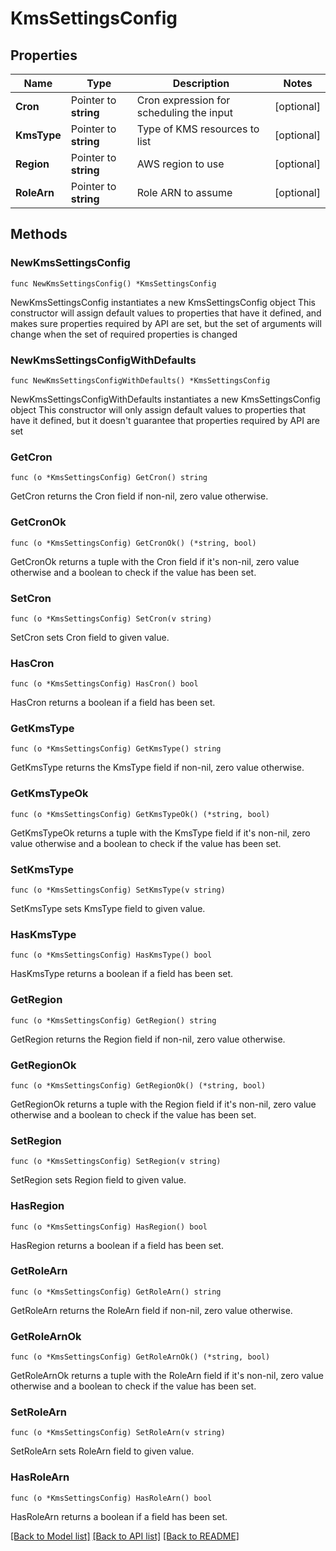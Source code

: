 # KmsSettingsConfig

## Properties

Name | Type | Description | Notes
------------ | ------------- | ------------- | -------------
**Cron** | Pointer to **string** | Cron expression for scheduling the input | [optional] 
**KmsType** | Pointer to **string** | Type of KMS resources to list | [optional] 
**Region** | Pointer to **string** | AWS region to use | [optional] 
**RoleArn** | Pointer to **string** | Role ARN to assume | [optional] 

## Methods

### NewKmsSettingsConfig

`func NewKmsSettingsConfig() *KmsSettingsConfig`

NewKmsSettingsConfig instantiates a new KmsSettingsConfig object
This constructor will assign default values to properties that have it defined,
and makes sure properties required by API are set, but the set of arguments
will change when the set of required properties is changed

### NewKmsSettingsConfigWithDefaults

`func NewKmsSettingsConfigWithDefaults() *KmsSettingsConfig`

NewKmsSettingsConfigWithDefaults instantiates a new KmsSettingsConfig object
This constructor will only assign default values to properties that have it defined,
but it doesn't guarantee that properties required by API are set

### GetCron

`func (o *KmsSettingsConfig) GetCron() string`

GetCron returns the Cron field if non-nil, zero value otherwise.

### GetCronOk

`func (o *KmsSettingsConfig) GetCronOk() (*string, bool)`

GetCronOk returns a tuple with the Cron field if it's non-nil, zero value otherwise
and a boolean to check if the value has been set.

### SetCron

`func (o *KmsSettingsConfig) SetCron(v string)`

SetCron sets Cron field to given value.

### HasCron

`func (o *KmsSettingsConfig) HasCron() bool`

HasCron returns a boolean if a field has been set.

### GetKmsType

`func (o *KmsSettingsConfig) GetKmsType() string`

GetKmsType returns the KmsType field if non-nil, zero value otherwise.

### GetKmsTypeOk

`func (o *KmsSettingsConfig) GetKmsTypeOk() (*string, bool)`

GetKmsTypeOk returns a tuple with the KmsType field if it's non-nil, zero value otherwise
and a boolean to check if the value has been set.

### SetKmsType

`func (o *KmsSettingsConfig) SetKmsType(v string)`

SetKmsType sets KmsType field to given value.

### HasKmsType

`func (o *KmsSettingsConfig) HasKmsType() bool`

HasKmsType returns a boolean if a field has been set.

### GetRegion

`func (o *KmsSettingsConfig) GetRegion() string`

GetRegion returns the Region field if non-nil, zero value otherwise.

### GetRegionOk

`func (o *KmsSettingsConfig) GetRegionOk() (*string, bool)`

GetRegionOk returns a tuple with the Region field if it's non-nil, zero value otherwise
and a boolean to check if the value has been set.

### SetRegion

`func (o *KmsSettingsConfig) SetRegion(v string)`

SetRegion sets Region field to given value.

### HasRegion

`func (o *KmsSettingsConfig) HasRegion() bool`

HasRegion returns a boolean if a field has been set.

### GetRoleArn

`func (o *KmsSettingsConfig) GetRoleArn() string`

GetRoleArn returns the RoleArn field if non-nil, zero value otherwise.

### GetRoleArnOk

`func (o *KmsSettingsConfig) GetRoleArnOk() (*string, bool)`

GetRoleArnOk returns a tuple with the RoleArn field if it's non-nil, zero value otherwise
and a boolean to check if the value has been set.

### SetRoleArn

`func (o *KmsSettingsConfig) SetRoleArn(v string)`

SetRoleArn sets RoleArn field to given value.

### HasRoleArn

`func (o *KmsSettingsConfig) HasRoleArn() bool`

HasRoleArn returns a boolean if a field has been set.


[[Back to Model list]](../README.md#documentation-for-models) [[Back to API list]](../README.md#documentation-for-api-endpoints) [[Back to README]](../README.md)


